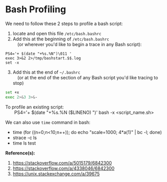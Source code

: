 # Bash Profiling  

We need to follow these 2 steps to profile a bash script:  
1. locate and open this file `/etc/bash.bashrc`  
2. Add this at the beginning of `/etc/bash.bashrc`  
 (or wherever you'd like to begin a trace in any Bash script):  
```shell
PS4='+ $(date "+%s.%N")\011 '
exec 3>&2 2>/tmp/bashstart.$$.log
set -x
```
3. Add this at the end of `~/.bashrc`  
 (or at the end of the section of any Bash script you'd like tracing to stop)  
```bash
set +x
exec 2>&3 3>&-
```
To profile an existing script:  
  PS4='+ $(date "+%s.%N ($LINENO) ")' bash -x <script_name.sh>  


We can also use `time` command in bash:  
  - time (for ((n=0;n<10;n++)); do echo "scale=1000; 4*a(1)" | bc -l; done)  
  - strace -c ls  
  - time ls test  

**Reference(s):**  
1. https://stackoverflow.com/a/5015179/6842300  
2. https://stackoverflow.com/a/4338046/6842300  
3. https://unix.stackexchange.com/a/39675  
  
  
